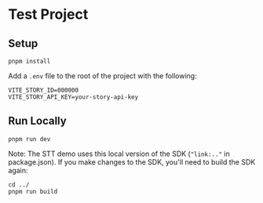 # Test Project

## Setup
```
pnpm install
```

Add a `.env` file to the root of the project with the following:
```
VITE_STORY_ID=000000
VITE_STORY_API_KEY=your-story-api-key
```

## Run Locally
```
pnpm run dev
```

Note: The STT demo uses this local version of the SDK (`"link:.."` in package.json). If you make changes to the SDK, you'll need to build the SDK again:
```
cd ../
pnpm run build
```
